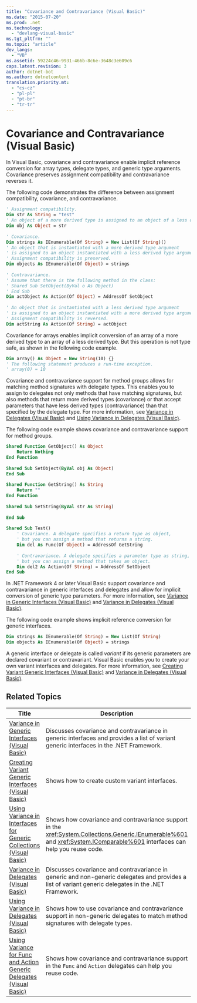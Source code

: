```yaml
---
title: "Covariance and Contravariance (Visual Basic)"
ms.date: "2015-07-20"
ms.prod: .net
ms.technology: 
  - "devlang-visual-basic"
ms.tgt_pltfrm: ""
ms.topic: "article"
dev_langs: 
  - "VB"
ms.assetid: 59224c46-9931-466b-8c6e-3648c3e609c6
caps.latest.revision: 3
author: dotnet-bot
ms.author: dotnetcontent
translation.priority.mt: 
  - "cs-cz"
  - "pl-pl"
  - "pt-br"
  - "tr-tr"
---
```

# Covariance and Contravariance (Visual Basic)
In Visual Basic, covariance and contravariance enable implicit reference conversion for array types, delegate types, and generic type arguments. Covariance preserves assignment compatibility and contravariance reverses it.  
  
 The following code demonstrates the difference between assignment compatibility, covariance, and contravariance.  
  
```vb  
' Assignment compatibility.   
Dim str As String = "test"  
' An object of a more derived type is assigned to an object of a less derived type.   
Dim obj As Object = str  
  
' Covariance.   
Dim strings As IEnumerable(Of String) = New List(Of String)()  
' An object that is instantiated with a more derived type argument   
' is assigned to an object instantiated with a less derived type argument.   
' Assignment compatibility is preserved.   
Dim objects As IEnumerable(Of Object) = strings  
  
' Contravariance.             
' Assume that there is the following method in the class:   
' Shared Sub SetObject(ByVal o As Object)  
' End Sub  
Dim actObject As Action(Of Object) = AddressOf SetObject  
  
' An object that is instantiated with a less derived type argument   
' is assigned to an object instantiated with a more derived type argument.   
' Assignment compatibility is reversed.   
Dim actString As Action(Of String) = actObject  
```  
  
 Covariance for arrays enables implicit conversion of an array of a more derived type to an array of a less derived type. But this operation is not type safe, as shown in the following code example.  
  
```vb  
Dim array() As Object = New String(10) {}  
' The following statement produces a run-time exception.  
' array(0) = 10  
```  
  
 Covariance and contravariance support for method groups allows for matching method signatures with delegate types. This enables you to assign to delegates not only methods that have matching signatures, but also methods that return more derived types (covariance) or that accept parameters that have less derived types (contravariance) than that specified by the delegate type. For more information, see [Variance in Delegates (Visual Basic)](../../../../visual-basic/programming-guide/concepts/covariance-contravariance/variance-in-delegates.md) and [Using Variance in Delegates (Visual Basic)](../../../../visual-basic/programming-guide/concepts/covariance-contravariance/using-variance-in-delegates.md).  
  
 The following code example shows covariance and contravariance support for method groups.  
  
```vb  
Shared Function GetObject() As Object  
    Return Nothing  
End Function  
  
Shared Sub SetObject(ByVal obj As Object)  
End Sub  
  
Shared Function GetString() As String  
    Return ""  
End Function  
  
Shared Sub SetString(ByVal str As String)  
  
End Sub  
  
Shared Sub Test()  
    ' Covariance. A delegate specifies a return type as object,  
    ' but you can assign a method that returns a string.  
    Dim del As Func(Of Object) = AddressOf GetString  
  
    ' Contravariance. A delegate specifies a parameter type as string,  
    ' but you can assign a method that takes an object.  
    Dim del2 As Action(Of String) = AddressOf SetObject  
End Sub  
```  
  
 In .NET Framework 4 or later Visual Basic support covariance and contravariance in generic interfaces and delegates and allow for implicit conversion of generic type parameters. For more information, see [Variance in Generic Interfaces (Visual Basic)](../../../../visual-basic/programming-guide/concepts/covariance-contravariance/variance-in-generic-interfaces.md) and [Variance in Delegates (Visual Basic)](../../../../visual-basic/programming-guide/concepts/covariance-contravariance/variance-in-delegates.md).  
  
 The following code example shows implicit reference conversion for generic interfaces.  
  
```vb  
Dim strings As IEnumerable(Of String) = New List(Of String)  
Dim objects As IEnumerable(Of Object) = strings  
```  
  
 A generic interface or delegate is called *variant* if its generic parameters are declared covariant or contravariant. Visual Basic enables you to create your own variant interfaces and delegates. For more information, see [Creating Variant Generic Interfaces (Visual Basic)](../../../../visual-basic/programming-guide/concepts/covariance-contravariance/creating-variant-generic-interfaces.md) and [Variance in Delegates (Visual Basic)](../../../../visual-basic/programming-guide/concepts/covariance-contravariance/variance-in-delegates.md).  
  
## Related Topics  
  
|Title|Description|  
|-----------|-----------------|  
|[Variance in Generic Interfaces (Visual Basic)](../../../../visual-basic/programming-guide/concepts/covariance-contravariance/variance-in-generic-interfaces.md)|Discusses covariance and contravariance in generic interfaces and provides a list of variant generic interfaces in the .NET Framework.|  
|[Creating Variant Generic Interfaces (Visual Basic)](../../../../visual-basic/programming-guide/concepts/covariance-contravariance/creating-variant-generic-interfaces.md)|Shows how to create custom variant interfaces.|  
|[Using Variance in Interfaces for Generic Collections (Visual Basic)](../../../../visual-basic/programming-guide/concepts/covariance-contravariance/using-variance-in-interfaces-for-generic-collections.md)|Shows how covariance and contravariance support in the <xref:System.Collections.Generic.IEnumerable%601> and <xref:System.IComparable%601> interfaces can help you reuse code.|  
|[Variance in Delegates (Visual Basic)](../../../../visual-basic/programming-guide/concepts/covariance-contravariance/variance-in-delegates.md)|Discusses covariance and contravariance in generic and non-generic delegates and provides a list of variant generic delegates in the .NET Framework.|  
|[Using Variance in Delegates (Visual Basic)](../../../../visual-basic/programming-guide/concepts/covariance-contravariance/using-variance-in-delegates.md)|Shows how to use covariance and contravariance support in non-generic delegates to match method signatures with delegate types.|  
|[Using Variance for Func and Action Generic Delegates (Visual Basic)](../../../../visual-basic/programming-guide/concepts/covariance-contravariance/using-variance-for-func-and-action-generic-delegates.md)|Shows how covariance and contravariance support in the `Func` and `Action` delegates can help you reuse code.|
